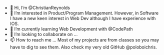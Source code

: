 - 👋 Hi, I’m @ChristianReynolds
- 👀 I’m interested in Product/Program Management. However, in Software I have a new keen interest in Web Dev although I have experience with IOS.
- 🌱 I’m currently learning Web Development with @CodePath
- 💞️ I’m looking to collaborate on ...
- 📫 How to reach me ...
Most of my projects are from classes so you may have to dig to see them. Also check my very old GitHub @poloboichris.
<!---
ChristianReynolds/ChristianReynolds is a ✨ special ✨ repository because its `README.md` (this file) appears on your GitHub profile.
You can click the Preview link to take a look at your changes.
--->
